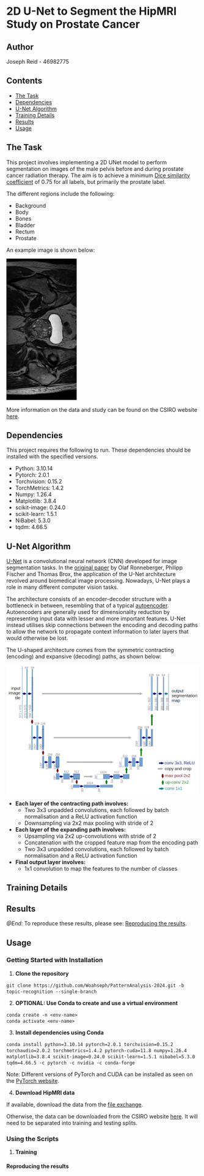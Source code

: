 # 2D U-Net to Segment the HipMRI Study on Prostate Cancer

## Author 
Joseph Reid - 46982775

## Contents
- [The Task](#the-task)
- [Dependencies](#dependencies)
- [U-Net Algorithm](#u-net-algorithm)
- [Training Details](#training-details)
- [Results](#results)
- [Usage](#usage)

## The Task
This project involves implementing a 2D UNet model to perform segmentation on images of the male pelvis before and during prostate cancer radiation therapy. The aim is to achieve a minimum [Dice similarity coefficient](https://en.wikipedia.org/wiki/Dice-S%C3%B8rensen_coefficient) of 0.75 for all labels, but primarily the prostate label. 

The different regions include the following:
- Background
- Body
- Bones
- Bladder
- Rectum
- Prostate 

An example image is shown below:

![Example prostate MRI image](image_assets/example_prostate_image.png)

More information on the data and study can be found on the CSIRO website [here](https://data.csiro.au/collection/csiro:51392v2).

## Dependencies
This project requires the following to run. These dependencies should be installed with the specified versions.
- Python: 3.10.14
- Pytorch: 2.0.1
- Torchvision: 0.15.2
- TorchMetrics: 1.4.2
- Numpy: 1.26.4
- Matplotlib: 3.8.4
- scikit-image: 0.24.0
- scikit-learn: 1.5.1
- NiBabel: 5.3.0
- tqdm: 4.66.5

## U-Net Algorithm
[U-Net](https://en.wikipedia.org/wiki/U-Net) is a convolutional neural network (CNN) developed for image segmentation tasks. In the [original paper](https://arxiv.org/pdf/1505.04597) by Olaf Ronneberger, Philipp Fischer and Thomas Brox, the application of the U-Net architecture revolved around biomedical image processing. Nowadays, U-Net plays a role in many different computer vision tasks.

The architecture consists of an encoder-decoder structure with a bottleneck in between, resembling that of a typical [autoencoder](https://en.wikipedia.org/wiki/Autoencoder). Autoencoders are generally used for dimensionality reduction by representing input data with lesser and more important features. U-Net instead utilises skip connections between the encoding and decoding paths to allow the network to propagate context information to later layers that would otherwise be lost.

The U-shaped architecture comes from the symmetric contracting (encoding) and expansive (decoding) paths, as shown below:

![Original U-Net architecture](image_assets/u-net-architecture.png)

- **Each layer of the contracting path involves:**
    - Two 3x3 unpadded convolutions, each followed by batch normalisation and a ReLU activation function
    - Downsampling via 2x2 max pooling with stride of 2
- **Each layer of the expanding path involves:**
    - Upsampling via 2x2 up-convolutions with stride of 2
    - Concatenation with the cropped feature map from the encoding path
    - Two 3x3 unpadded convolutions, each followed by batch normalisation and a ReLU activation function
- **Final output layer involves:**
    - 1x1 convolution to map the features to the number of classes

## Training Details

## Results

_@End_: To reproduce these results, please see: [Reproducing the results](#reproducing-the-results).

## Usage

### Getting Started with Installation

1. **Clone the repository**
```
git clone https://github.com/Woahseph/PatternAnalysis-2024.git -b topic-recognition --single-branch
```

2. **OPTIONAL: Use Conda to create and use a virtual environment**
```
conda create -n <env-name>
conda activate <env-name>
```

3. **Install dependencies using Conda**
```
conda install python=3.10.14 pytorch=2.0.1 torchvision=0.15.2 torchaudio=2.0.2 torchmetrics=1.4.2 pytorch-cuda=11.8 numpy=1.26.4 matplotlib=3.8.4 scikit-image=0.24.0 scikit-learn=1.5.1 nibabel=5.3.0 tqdm=4.66.5 -c pytorch -c nvidia -c conda-forge
```

Note: Different versions of PyTorch and CUDA can be installed as seen on the [PyTorch website](https://pytorch.org/get-started/locally/).


4. **Download HipMRI data**

If available, download the data from the [file exchange](https://filesender.aarnet.edu.au/?s=download&token=76f406fd-f55d-497a-a2ae-48767c8acea2). 

Otherwise, the data can be downloaded from the CSIRO website [here](https://data.csiro.au/collection/csiro:51392v2). It will need to be separated into training and testing splits.

### Using the Scripts

1. **Training**

#### Reproducing the results